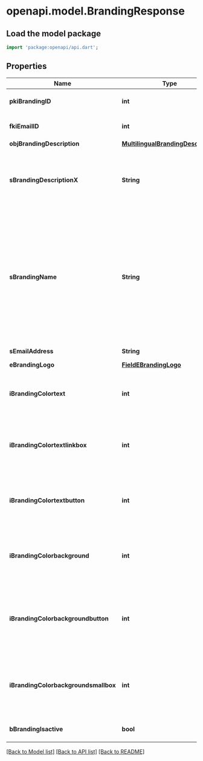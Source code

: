 # openapi.model.BrandingResponse

## Load the model package
```dart
import 'package:openapi/api.dart';
```

## Properties
Name | Type | Description | Notes
------------ | ------------- | ------------- | -------------
**pkiBrandingID** | **int** | The unique ID of the Branding | 
**fkiEmailID** | **int** | The unique ID of the Email | [optional] 
**objBrandingDescription** | [**MultilingualBrandingDescription**](MultilingualBrandingDescription.md) |  | 
**sBrandingDescriptionX** | **String** | The Description of the Branding in the language of the requester | 
**sBrandingName** | **String** | The name of the Branding  This value will only be set if you wish to overwrite the default name. If you want to keep the default name, leave this property empty | [optional] 
**sEmailAddress** | **String** | The email address. | [optional] 
**eBrandingLogo** | [**FieldEBrandingLogo**](FieldEBrandingLogo.md) |  | 
**iBrandingColortext** | **int** | The color of the text. This is a RGB color converted into integer | 
**iBrandingColortextlinkbox** | **int** | The color of the text in the link box. This is a RGB color converted into integer | 
**iBrandingColortextbutton** | **int** | The color of the text in the button. This is a RGB color converted into integer | 
**iBrandingColorbackground** | **int** | The color of the background. This is a RGB color converted into integer | 
**iBrandingColorbackgroundbutton** | **int** | The color of the background of the button. This is a RGB color converted into integer | 
**iBrandingColorbackgroundsmallbox** | **int** | The color of the background of the small box. This is a RGB color converted into integer | 
**bBrandingIsactive** | **bool** | Whether the Branding is active or not | 

[[Back to Model list]](../README.md#documentation-for-models) [[Back to API list]](../README.md#documentation-for-api-endpoints) [[Back to README]](../README.md)


